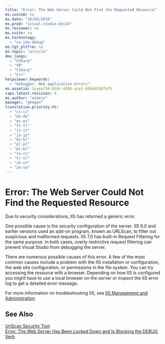 ```yaml
---
title: "Error: The Web Server Could Not Find the Requested Resource"
ms.custom: na
ms.date: "10/03/2016"
ms.prod: "visual-studio-dev14"
ms.reviewer: na
ms.suite: na
ms.technology: 
  - "vs-ide-debug"
ms.tgt_pltfrm: na
ms.topic: "article"
dev_langs: 
  - "FSharp"
  - "VB"
  - "CSharp"
  - "C++"
helpviewer_keywords: 
  - "debugger, Web application errors"
ms.assetid: 1ceeaf30-918c-42bb-ace1-96944530fef3
caps.latest.revision: 9
ms.author: "mikejo"
manager: "ghogen"
translation.priority.ht: 
  - "cs-cz"
  - "de-de"
  - "es-es"
  - "fr-fr"
  - "it-it"
  - "ja-jp"
  - "ko-kr"
  - "pl-pl"
  - "pt-br"
  - "ru-ru"
  - "tr-tr"
  - "zh-cn"
  - "zh-tw"
---
```

# Error: The Web Server Could Not Find the Requested Resource
Due to security considerations, IIS has returned a generic error.  
  
 One possible cause is the security configuration of the server. IIS 6.0 and earlier versions used an add-on program, known as URLScan, to filter out suspicious and malformed requests. IIS 7.0 has built-in Request Filtering for the same purpose. In both cases, overly restrictive request filtering can prevent Visual Studio from debugging the server.  
  
 There are numerous possible causes of this error. A few of the most common causes include a problem with the IIS installation or configuration, the web site configuration, or permissions in the file system. You can try accessing the resource with a browser. Depending on how IIS is configured you might have to use a local browser on the server or inspect the IIS error log to get a detailed error message.  
  
 For more information on troubleshooting IIS, see [IIS Management and Administration](http://go.microsoft.com/fwlink/?LinkId=255872).  
  
## See Also  
 [UrlScan Security Tool](http://www.microsoft.com/technet/security/tools/urlscan.mspx)   
 [Error: The Web Server Has Been Locked Down and Is Blocking the DEBUG Verb](../VS_debugger/error--the-web-server-has-been-locked-down-and-is-blocking-the-debug-verb.md)